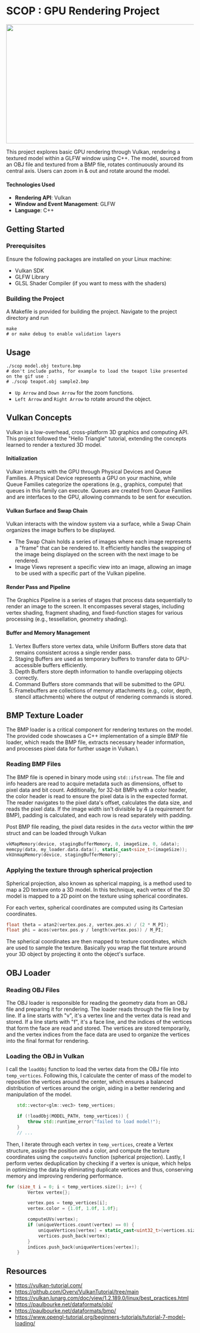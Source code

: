 # SCOP : GPU Rendering Project

<div id="header" align="center">
<img src="https://s6.gifyu.com/images/S6MMV.gif" width="600" height="320" />
</div>

This project explores basic GPU rendering through Vulkan, rendering a textured model within a GLFW window using C++. The model, sourced from an OBJ file and textured from a BMP file, rotates continuously around its central axis. Users can zoom in & out and rotate around the model.

#### Technologies Used

- **Rendering API**: Vulkan
- **Window and Event Management**: GLFW
- **Language**: C++

## Getting Started

### Prerequisites
Ensure the following packages are installed on your Linux machine:

- Vulkan SDK
- GLFW Library
- GLSL Shader Compiler (if you want to mess with the shaders)

### Building the Project
A Makefile is provided for building the project. Navigate to the project directory and run

```fish
make
# or make debug to enable validation layers
```

## Usage
```fish
./scop model.obj texture.bmp
# don't include paths, for example to load the teapot like presented on the gif use :
# ./scop teapot.obj sample2.bmp
```
- `Up Arrow` and `Down Arrow` for the zoom functions.
- `Left Arrow` and `Right Arrow` to rotate around the object.

## Vulkan Concepts
Vulkan is a low-overhead, cross-platform 3D graphics and computing API. This project followed the "Hello Triangle" tutorial, extending the concepts learned to render a textured 3D model.

#### Initialization
Vulkan interacts with the GPU through Physical Devices and Queue Families. A Physical Device represents a GPU on your machine, while Queue Families categorize the operations (e.g., graphics, compute) that queues in this family can execute. Queues are created from Queue Families and are interfaces to the GPU, allowing commands to be sent for execution.

#### Vulkan Surface and Swap Chain
Vulkan interacts with the window system via a surface, while a Swap Chain organizes the image buffers to be displayed.
- The Swap Chain holds a series of images where each image represents a "frame" that can be rendered to. It efficiently handles the swapping of the image being displayed on the screen with the next image to be rendered.
- Image Views represent a specific view into an image, allowing an image to be used with a specific part of the Vulkan pipeline.

#### Render Pass and Pipeline
The Graphics Pipeline is a series of stages that process data sequentially to render an image to the screen. It encompasses several stages, including vertex shading, fragment shading, and fixed-function stages for various processing (e.g., tessellation, geometry shading).

#### Buffer and Memory Management
1. Vertex Buffers store vertex data, while Uniform Buffers store data that remains consistent across a single render pass.
2. Staging Buffers are used as temporary buffers to transfer data to GPU-accessible buffers efficiently.
3. Depth Buffers store depth information to handle overlapping objects correctly.
4. Command Buffers store commands that will be submitted to the GPU.
5. Framebuffers are collections of memory attachments (e.g., color, depth, stencil attachments) where the output of rendering commands is stored.

## BMP Texture Loader
The BMP loader is a critical component for rendering textures on the model. The provided code showcases a C++ implementation of a simple BMP file loader, which reads the BMP file, extracts necessary header information, and processes pixel data for further usage in Vulkan.\

### Reading BMP Files
The BMP file is opened in binary mode using `std::ifstream`. The file and info headers are read to acquire metadata such as dimensions, offset to pixel data and bit count. Additionally, for 32-bit BMPs with a color header, the color header is read to ensure the pixel data is in the expected format. The reader navigates to the pixel data's offset, calculates the data size, and reads the pixel data. If the image width isn't divisible by 4 (a requirement for BMP), padding is calculated, and each row is read separately with padding.

Post BMP file reading, the pixel data resides in the `data` vector within the `BMP` struct and can be loaded through Vulkan
```cpp
vkMapMemory(device, stagingBufferMemory, 0, imageSize, 0, &data);
memcpy(data, my_loader.data.data(), static_cast<size_t>(imageSize));
vkUnmapMemory(device, stagingBufferMemory);
```

### Applying the texture through spherical projection
Spherical projection, also known as spherical mapping, is a method used to map a 2D texture onto a 3D model. In this technique, each vertex of the 3D model is mapped to a 2D point on the texture using spherical coordinates.

For each vertex, spherical coordinates are computed using its Cartesian coordinates.
```cpp
float theta = atan2(vertex.pos.z, vertex.pos.x) / (2 * M_PI);
float phi = acos(vertex.pos.y / length(vertex.pos)) / M_PI;
```
The spherical coordinates are then mapped to texture coordinates, which are used to sample the texture. Basically you wrap the flat texture around your 3D object by projecting it onto the object's surface.

## OBJ Loader
### Reading OBJ Files
The OBJ loader is responsible for reading the geometry data from an OBJ file and preparing it for rendering. The loader reads through the file line by line. If a line starts with "v", it's a vertex line and the vertex data is read and stored. If a line starts with "f", it's a face line, and the indices of the vertices that form the face are read and stored. The vertices are stored temporarily, and the vertex indices from the face data are used to organize the vertices into the final format for rendering.

### Loading the OBJ in Vulkan
I call the `loadObj` function to load the vertex data from the OBJ file into `temp_vertices`. Following this, I calculate the center of mass of the model to reposition the vertices around the center, which ensures a balanced distribution of vertices around the origin, aiding in a better rendering and manipulation of the model.
```cpp
	std::vector<glm::vec3> temp_vertices;

	if (!loadObj(MODEL_PATH, temp_vertices)) {
		throw std::runtime_error("failed to load model!");
	}
	// ...
```

Then, I iterate through each vertex in `temp_vertices`, create a Vertex structure, assign the position and a color, and compute the texture coordinates using the `computeUVs` function (spherical projection). Lastly, I perform vertex deduplication by checking if a vertex is unique, which helps in optimizing the data by eliminating duplicate vertices and thus, conserving memory and improving rendering performance.
```cpp
for (size_t i = 0; i < temp_vertices.size(); i++) {
		Vertex vertex{};

		vertex.pos = temp_vertices[i];
		vertex.color = {1.0f, 1.0f, 1.0f};

		computeUVs(vertex);
		if (uniqueVertices.count(vertex) == 0) {
			uniqueVertices[vertex] = static_cast<uint32_t>(vertices.size());
			vertices.push_back(vertex);
		}
		indices.push_back(uniqueVertices[vertex]);
	}
```

## Resources

- https://vulkan-tutorial.com/
- https://github.com/Overv/VulkanTutorial/tree/main
- https://vulkan.lunarg.com/doc/view/1.2.189.0/linux/best_practices.html
- https://paulbourke.net/dataformats/obj/
- https://paulbourke.net/dataformats/bmp/
- https://www.opengl-tutorial.org/beginners-tutorials/tutorial-7-model-loading/
